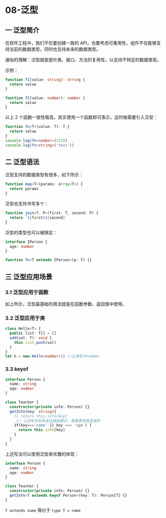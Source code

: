 # 08-泛型

## 一 泛型简介

在软件工程中，我们不仅要创建一致的 API，也要考虑可重用性，组件不仅能够支持当前的数据类型，同时也支持未来的数据类型。

通俗的理解：泛型就是提升类、接口、方法的复用性，以支持不特定的数据类型。

示例：

```ts
function f1(value: string): string {
  return value
}

function f2(value: number): number {
  return value
}
```

以上 2 个函数一致性极高，其实使用一个函数即可表示，这时候需要引入泛型：

```ts
function fn<T>(value: T): T {
  return value
}
console.log(fn<number>(123))
console.log(fn<string>('test'))
```

## 二 泛型语法

泛型支持的数据类型有很多，如下所示：

```ts
function map<T>(params: Array<T>) {
  return params
}
```

泛型也支持书写多个：

```ts
function join<T, P>(first: T, second: P) {
  return `${first}${second}`
}
```

泛型的类型也可以被限定：

```ts
interface IPerson {
  age: number
}

function fn<T extends IPerson>(p: T) {}
```

## 三 泛型应用场景

### 3.1 泛型应用于函数

如上所示，泛型最基础的用法就是在函数参数、返回值中使用。

### 3.2 泛型应用于类

```ts
class Hello<T> {
  public list: T[] = []
  add(val: T): void {
    this.list.push(val)
  }
}
let h = new Hello<number>() //让类型为number
```

### 3.3 keyof

```ts
interface Person {
  name: string
  age: number
}

class Teacher {
  constructor(private info: Person) {}
  getInfo(key: string){
    // return this.info[key]
     // 上述写法有有语法错误提示，需要使用类型保护
    if(key==='name' }} key === 'age') {
      return this.info[key]
    }
  }
}
```

上述写法可以使用泛型来优雅的体现：

```ts
interface Person {
  name: string
  age: number
}

class Teacher {
  constructor(private info: Person) {}
  getInfo<T extends keyof Person>(key: T): Person[T] {}
}
```

`T extends name` 等价于 `type T = name`

